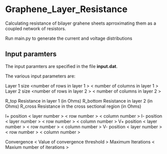 # Graphene_Layer_Resistance
Calculating resistance of bilayer grahene sheets aprroximating them as a coupled network of resistors.

Run main.py to generate the current and voltage distributions

## Input paramters
The input paramters are specified in the file **input.dat**.

The various input parameters are:

Layer 1 size  <number of rows in layer 1 > < number of columns in layer 1 >  
Layer 2 size  <number of rows in layer 2 > < number of columns in layer 2 > 

R_top     Resistance in layer 1 (in Ohms)
R_bottom  Resistance in layer 2 (in Ohms)
R_cross   Resistance in the cross sectional region (in Ohms) 

I+ position   < layer number >   < row number >   < column number >
I- position   < layer number >   < row number >   < column number >
V+ position   < layer number >   < row number >   < column number >
V- position   < layer number >   < row number >   < column number >

Convergence   < Value of convergence threshold >
Maximum Iterations  < Maxium number of iterations >

